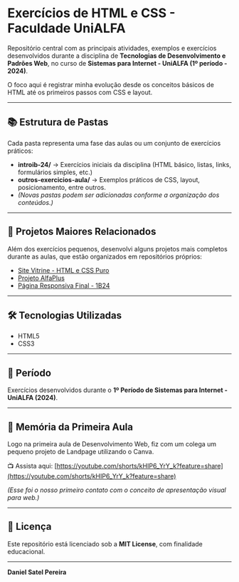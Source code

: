 # Exercícios de HTML e CSS - Faculdade UniALFA

Repositório central com as principais atividades, exemplos e exercícios desenvolvidos durante a disciplina de **Tecnologias de Desenvolvimento e Padrões Web**, no curso de **Sistemas para Internet - UniALFA (1º período - 2024)**.

O foco aqui é registrar minha evolução desde os conceitos básicos de HTML até os primeiros passos com CSS e layout.

---

## 📚 Estrutura de Pastas

Cada pasta representa uma fase das aulas ou um conjunto de exercícios práticos:

- **introib-24/** → Exercícios iniciais da disciplina (HTML básico, listas, links, formulários simples, etc.)
- **outros-exercicios-aula/** → Exemplos práticos de CSS, layout, posicionamento, entre outros.
- *(Novas pastas podem ser adicionadas conforme a organização dos conteúdos.)*

---

## 🚀 Projetos Maiores Relacionados

Além dos exercícios pequenos, desenvolvi alguns projetos mais completos durante as aulas, que estão organizados em repositórios próprios:

- [Site Vitrine - HTML e CSS Puro](https://github.com/DanielSatelPereira/site-vitrine-html-css)
- [Projeto AlfaPlus](https://github.com/DanielSatelPereira/alfaplus-1balfa24)
- [Página Responsiva Final - 1B24](https://github.com/DanielSatelPereira/pagina-responsiva-1b24)

---

## 🛠️ Tecnologias Utilizadas

- HTML5
- CSS3

---

## 📅 Período

Exercícios desenvolvidos durante o **1º Período de Sistemas para Internet - UniALFA (2024)**.

---

## 🎥 Memória da Primeira Aula

Logo na primeira aula de Desenvolvimento Web, fiz com um colega um pequeno projeto de Landpage utilizando o Canva.

📺 Assista aqui: [https://youtube.com/shorts/kHIP6_YrY_k?feature=share](https://youtube.com/shorts/kHIP6_YrY_k?feature=share)

*(Esse foi o nosso primeiro contato com o conceito de apresentação visual para web.)*

---

## 📝 Licença

Este repositório está licenciado sob a **MIT License**, com finalidade educacional.

---

**Daniel Satel Pereira**
